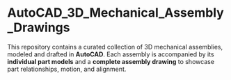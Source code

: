 # AutoCAD_3D_Mechanical_Assembly_Drawings
This repository contains a curated collection of 3D mechanical assemblies, modeled and drafted in **AutoCAD**. Each assembly is accompanied by its **individual part models** and a **complete assembly drawing** to showcase part relationships, motion, and alignment. 
